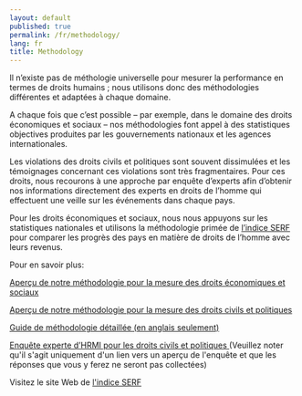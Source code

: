 ```yaml
---
layout: default
published: true
permalink: /fr/methodology/
lang: fr
title: Methodology
---
```


Il n’existe pas de méthologie universelle pour mesurer la performance en termes de droits humains ; nous utilisons donc des méthodologies différentes et adaptées à chaque domaine.

A chaque fois que c’est possible – par exemple, dans le domaine des droits économiques et sociaux – nos méthodologies font appel à des statistiques objectives produites par les gouvernements nationaux et les agences internationales.

Les violations des droits civils et politiques sont souvent dissimulées et les témoignages concernant ces violations sont très fragmentaires. Pour ces droits, nous recourons à une approche par enquête d’experts afin d’obtenir nos informations directement des experts en droits de l’homme qui effectuent une veille sur les événements dans chaque pays.

Pour les droits économiques et sociaux, nous nous appuyons sur les statistiques nationales et utilisons la méthodologie primée de [l’indice SERF](https://serfindex.uconn.edu/) pour comparer les progrès des pays en matière de droits de l’homme avec leurs revenus.

Pour en savoir plus:

[Aperçu de notre méthodologie pour la mesure des droits économiques et sociaux](https://humanrightsmeasurement.org//methodology/measuring-economic-social-rights/)

[Aperçu de notre méthodologie pour la mesure des droits civils et politiques](https://humanrightsmeasurement.org//methodology/measuring-civil-political-rights/)

[Guide de méthodologie détaillée (en anglais seulement)](https://humanrightsmeasurement.org/methodology-handbook/)

[Enquête experte d’HRMI pour les droits civils et politiques ](https://ugeorgia.qualtrics.com/jfe/preview/SV_d71YagJrGqcMq4R?Q_CHL=preview) (Veuillez noter qu'il s'agit uniquement d'un lien vers un aperçu de l'enquête et que les réponses que vous y ferez ne seront pas collectées)

Visitez le site Web de [l'indice SERF](https://serfindex.uconn.edu/)
